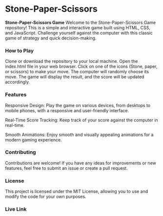 # Stone-Paper-Scissors

**Stone-Paper-Scissors Game**
Welcome to the Stone-Paper-Scissors Game repository! This is a simple and interactive game built using HTML, CSS, and JavaScript. Challenge yourself against the computer with this classic game of strategy and quick decision-making.

<h3>How to Play</h3>
  
Clone or download the repository to your local machine.
Open the index.html file in your web browser.
Click on one of the icons (Stone, paper, or scissors) to make your move.
The computer will randomly choose its move.
The game will display the result, and the score will be updated accordingly.

<h3>Features</h3>
Responsive Design: Play the game on various devices, from desktops to mobile phones, with a responsive and user-friendly interface.

Real-Time Score Tracking: Keep track of your score against the computer in real-time.

Smooth Animations: Enjoy smooth and visually appealing animations for a modern gaming experience.

<h3>Contributing</h3>
Contributions are welcome! If you have any ideas for improvements or new features, feel free to submit an issue or create a pull request.

<h3>License</h3>
This project is licensed under the MIT License, allowing you to use and modify the code for your own purposes.

<h3>Live Link</h3>
